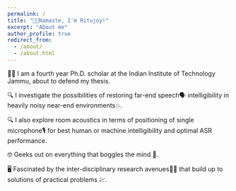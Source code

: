 ```yaml
---
permalink: /
title: "🙏🏼Namaste, I'm Ritujoy!"
excerpt: "About me"
author_profile: true
redirect_from: 
  - /about/
  - /about.html
---
```


👨‍🎓 I am a fourth year Ph.D. scholar at the Indian Institute of Technology Jammu, about to defend my thesis.

🔍 I investigate the possibilities of restoring far-end speech🗣️ intelligibility in heavily noisy near-end environments💥. 

🔍 I also explore room acoustics in terms of positioning of single microphone🎙️ for best human or machine intelligibility and optimal ASR performance.

🤓 Geeks out on everything that boggles the mind 🤯.

🖥️ Fascinated by the inter-disciplinary research avenues🧬📡 that build up to solutions of practical problems 💹.
